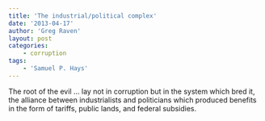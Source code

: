 ```yaml
---
title: 'The industrial/political complex'
date: '2013-04-17'
author: 'Greg Raven'
layout: post
categories:
    - corruption
tags:
    - 'Samuel P. Hays'
---
```


The root of the evil … lay not in corruption but in the system which bred it, the alliance between industrialists and politicians which produced benefits in the form of tariffs, public lands, and federal subsidies.